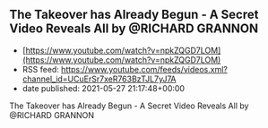 ## The Takeover has Already Begun - A Secret Video Reveals All by @RICHARD GRANNON
 - [https://www.youtube.com/watch?v=npkZQGD7LOM](https://www.youtube.com/watch?v=npkZQGD7LOM)
 - RSS feed: https://www.youtube.com/feeds/videos.xml?channel_id=UCuErSr7xeR763BzTJL7yJ7A
 - date published: 2021-05-27 21:17:48+00:00

The Takeover has Already Begun - A Secret Video Reveals All by @RICHARD GRANNON


